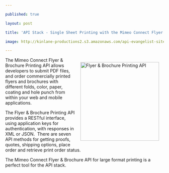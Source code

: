 ---
published: true
layout: post
title: 'API Stack - Single Sheet Printing with the Mimeo Connect Flyer &amp; Brochure Printing API'
image: http://kinlane-productions2.s3.amazonaws.com/api-evangelist-site/blog/flyers-sample-image.png
---

<p><img style="padding: 15px;" src="https://kinlane-productions2.s3.amazonaws.com/mimeo/flyers-sample-image.png" alt="Flyer &amp; Brochure Printing API" width="250" align="right" />The Mimeo Connect Flyer &amp; Brochure Printing API allows developers to submit PDF files, and order commercially printed flyers and brochures with different folds, color, paper, coating and hole punch from within your web and mobile applications.
<p>The <a title="Flyer &amp; Brochure Printing API">Flyer &amp; Brochure Printing API</a> provides a RESTful interface, using application keys for authentication, with responses in XML or JSON. &nbsp;There are seven API methods for getting proofs, quotes, shipping options, place order and retrieve print order status.
<p>The Mimeo Connect Flyer &amp; Brochure  API for large format printing is a perfect tool for the API stack.

